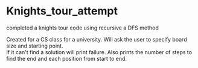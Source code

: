 # Knights_tour_attempt
completed a knights tour code using recursive a DFS method


Created for a CS class for a university.  Will ask the user to specify board size and starting point.  
If it can't find a solution will print failure.  Also prints the number of steps to find the end and each position 
from start to end.
